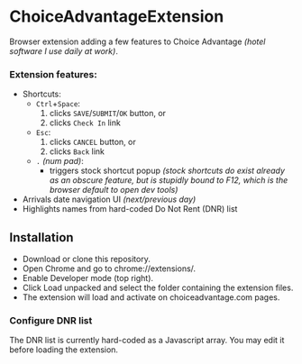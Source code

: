 # ChoiceAdvantageExtension
Browser extension adding a few features to Choice Advantage *(hotel software I use daily at work)*.

### Extension features:
  - Shortcuts:
    - `Ctrl`+`Space`:
       1. clicks `SAVE`/`SUBMIT`/`OK` button, or
       2. clicks `Check In` link
    - `Esc`:
       1. clicks `CANCEL` button, or
       2. clicks `Back` link
    - `.` *(num pad)*:
      - triggers stock shortcut popup _(stock shortcuts do exist already as an obscure feature, but is stupidly bound to F12, which is the browser default to open dev tools)_
- Arrivals date navigation UI _(next/previous day)_
- Highlights names from hard-coded Do Not Rent (DNR) list

## Installation

- Download or clone this repository.
- Open Chrome and go to chrome://extensions/.
- Enable Developer mode (top right).
- Click Load unpacked and select the folder containing the extension files.
- The extension will load and activate on choiceadvantage.com pages.

### Configure DNR list
The DNR list is currently hard-coded as a Javascript array. You may edit it before loading the extension.
